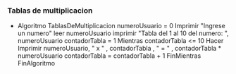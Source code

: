 ### Tablas de multiplicacion 
* Algoritmo TablasDeMultiplicacion
	numeroUsuario = 0
	Imprimir "Ingrese un numero"
	leer numeroUsuario
	imprimir "Tabla del 1 al 10 del numero: ", numeroUsuario
	contadorTabla = 1
	Mientras contadorTabla <= 10 Hacer
	Imprimir numeroUsuario, " x " , contadorTabla , " = " , contadorTabla * numeroUsuario
	contadorTabla = contadorTabla + 1
FinMientras
FinAlgoritmo
